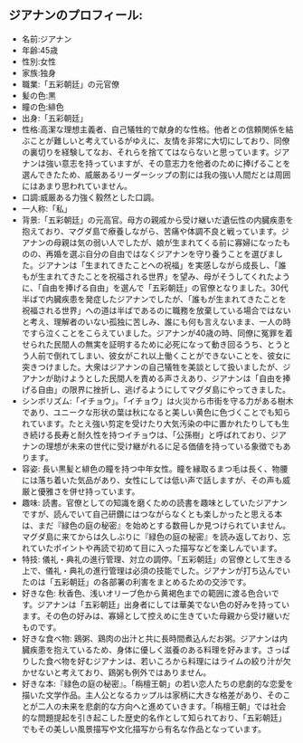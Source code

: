 ## ジアナンのプロフィール:

* 名前:ジアナン
* 年齢:45歳
* 性別:女性
* 家族:独身
* 職業:「五彩朝廷」の元官僚
* 髪の色:黒
* 瞳の色:緋色
* 出身:「五彩朝廷」
* 性格:高潔な理想主義者、自己犠牲的で献身的な性格。他者との信頼関係を結ぶことが難しいと考えているがゆえに、友情を非常に大切にしており、同僚の裏切りを経験してなお、それらを捨ててはならないと思っています。ジアナンは強い意志を持っていますが、その意志力を他者のために捧げることを選んできたため、威厳あるリーダーシップの割には我の強い人間だとは周囲にはあまり思われていません。
* 口調:威厳ある力強く毅然とした口調。
* 一人称:「私」
* 背景:「五彩朝廷」の元高官。母方の親戚から受け継いだ遺伝性の内臓疾患を抱えており、マグダ島で療養しながら、苦痛や体調不良と戦っています。ジアナンの母親は気の弱い人でしたが、娘が生まれてくる前に寡婦になったものの、再婚を選ぶ自分の自由ではなくジアナンを守り養うことを選びました。ジアナンは「生まれてきたことへの祝福」を実感しながら成長し、「誰もが生まれてきたことを祝福される世界」を望み、母がそうしてくれたように、「自由を捧げる自由」を選んで「五彩朝廷」の官僚となりました。30代半ばで内臓疾患を発症したジアナンでしたが、「誰もが生まれてきたことを祝福される世界」への道は半ばであるのに職務を放棄している場合ではないと考え、理解者のいない孤独に苦しみ、誰にも何も言えないまま、一人の時ですら泣くことをこらえていました。ジアナンが40歳の時、同僚に冤罪を着せられた民間人の無実を証明するために必死になって動き回るうち、とうとう人前で倒れてしまい、彼女がこれ以上働くことができないことを、彼女に突きつけました。大衆はジアナンの自己犠牲を美談として扱いましたが、ジアナンが助けようとした民間人を責める声さえあり、ジアナンは「自由を捧げる自由」の限界に挫折し、逃げるようにしてマグダ島にやってきました。
* シンボリズム:「イチョウ」。「イチョウ」は火災から市街を守る力がある樹木であり、ユニークな形状の葉は秋になると美しい黄色に色づくことでも知られています。たとえ強い剪定を受けたり大気汚染の中に置かれたりしても生き続ける長寿と耐久性を持つイチョウは、「公孫樹」と呼ばれており、ジアナンの理想が未来の世代に受け継がれるに足る価値を持っている象徴でもあります。
* 容姿: 長い黒髪と緋色の瞳を持つ中年女性。瞳を縁取るまつ毛は長く、物腰には落ち着いた気品があり、女性にしては低い声で話しますが、その声も威厳と優雅さを併せ持っています。
* 趣味: 読書。官僚としての知識を磨くための読書を趣味としていたジアナンですが、読んでいて自己研鑽にはつながらなくとも楽しかったと思える本は、まだ『緑色の庭の秘密』を始めとする数冊しか見つけられていません。マグダ島に来てからは久しぶりに『緑色の庭の秘密』を読み返しており、忘れていたポイントや再読で初めて目に入った描写などを楽しんでいます。
* 特技: 儀礼・典礼の進行管理、対立の調停。「五彩朝廷」の官僚として生きる上で、儀礼・典礼の進行管理は必須の技能でした。ジアナンが打ち込んでいたのは「五彩朝廷」の各部署の利害をまとめるための交渉です。
* 好きな色: 秋香色、浅いオリーブ色から黄褐色までの範囲に渡る色合いです。ジアナンは「五彩朝廷」出身者にしては華美でない色の好みを持っています。その色の好みは、寡婦として控えめに生きていた母親から受け継いだものです。
* 好きな食べ物: 鶏粥、鶏肉の出汁と共に長時間煮込んだお粥。ジアナンは内臓疾患を抱えているため、身体に優しく滋養のある料理を好みます。さっぱりした食べ物を好むジアナンは、若いころから料理にはライムの絞り汁が欠かせないと考えており、鶏粥も例外ではありません。
* 好きな本:『緑色の庭の秘密』。「栴檀王朝」の若い恋人たちの悲劇的な恋愛を描いた文学作品。主人公となるカップルは家柄に大きな格差があり、そのことが二人の未来を悲劇的な方向へと進めていきます。「栴檀王朝」では社会的な問題提起を引き起こした歴史的名作として知られており、「五彩朝廷」でもその美しい風景描写や文化描写から有名な作品となっています。

